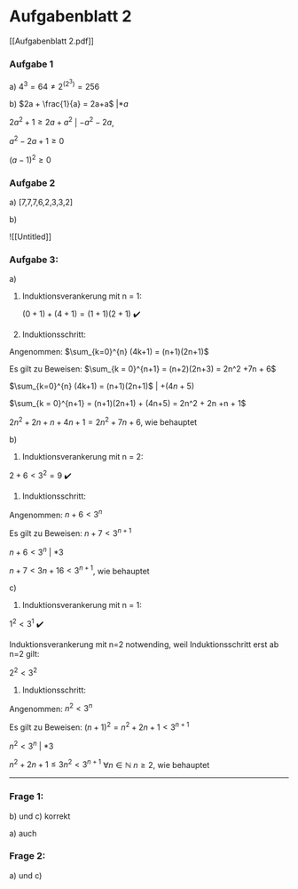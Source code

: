 # Aufgabenblatt 2

[[Aufgabenblatt 2.pdf]]

### Aufgabe 1

a) $4^3 = 64 \neq 2^{(2^3)} = 256$

b) $2a + \frac{1}{a} = 2a+a$    |$*a$

$2a^2 + 1 \geq 2a + a^2$ | $-a^2 -2a$, 

$a^2 -2a + 1 \geq 0$

$(a-1)^2 \geq 0$

### Aufgabe 2

a) [7,7,7,6,2,3,3,2]

b)  

![[Untitled]]

### Aufgabe 3:

a) 

1. Induktionsverankerung mit n = 1:
    
    $(0+1) + (4+1) = (1+1)(2+1)$ ✔️
    
2. Induktionsschritt:

Angenommen: $\sum_{k=0}^{n} (4k+1) = (n+1)(2n+1)$

Es gilt zu Beweisen: $\sum_{k = 0}^{n+1} = (n+2)(2n+3) = 2n^2 +7n + 6$ 

$\sum_{k=0}^{n} (4k+1) = (n+1)(2n+1)$      | $+ (4n+5)$

$\sum_{k = 0}^{n+1} = (n+1)(2n+1) + (4n+5) = 2n^2 + 2n +n + 1$

$2n^2 + 2n +n+4n + 1 = 2n^2 +7n + 6$, wie behauptet

b)

1. Induktionsverankerung mit n = 2:

$2+6 < 3^2 = 9$    ✔️

1. Induktionsschritt:

Angenommen: $n+6 < 3^n$

Es gilt zu Beweisen: $n+7 < 3^{n+1}$

$n+6 < 3^n$      | $*3$

$n + 7 < 3n+16 < 3^{n+1}$, wie behauptet

c)

1. Induktionsverankerung mit n = 1:

$1^2 < 3^1$      ✔️

Induktionsverankerung mit n=2 notwending, weil Induktionsschritt erst ab n=2 gilt:

$2^2 < 3^2$

1. Induktionsschritt:

Angenommen: $n^2 < 3^n$

Es gilt zu Beweisen: $(n+1)^2 = n^2 + 2n + 1 < 3^{n+1}$

$n^2 < 3^n$     | $*3$

$n^2 + 2n + 1 \leq 3n^2 < 3^{n+1}$         $∀n∈ \mathbb{N}$  $n \geq 2$, wie behauptet 

---

### Frage 1:

b) und c) korrekt 

a) auch 

### Frage 2:

a) und c)
